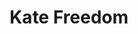 ---
title: Kate Freedom
categories: ['freedom']
contributors: phill and kate
excerpt: >
    "*Que Dios te bendiga y te haga un santito*. I signed the cross on his forehead, chest, shoulders, and lips, gave him one last hug and kiss, then watched him follow Kel and Carey up the stairs. After standing there for about a minute, I got in line to get strip searched. The walk to the block was long that afternoon, and will be until they say yes."
images:
    - kate-freedom2-web.jpg
    - kate-freedom-1-web.jpg
    - kate-freedom-2-web.jpg
    - kate-freedom-3-web.jpg
    - kate-freedom-4-web.jpg
featured: true
featured_order: 18
---